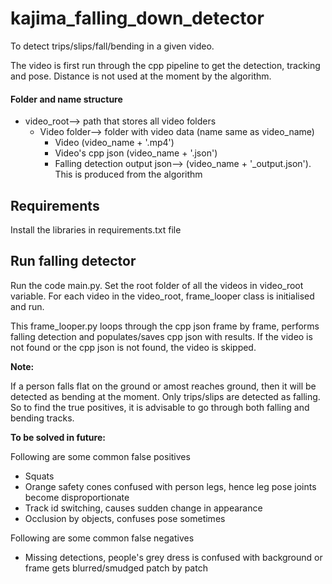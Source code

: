 # kajima_falling_down_detector
To detect trips/slips/fall/bending in a given video. 

The video is first run through the cpp pipeline
to get the detection, tracking and pose. Distance is not used at the moment 
by the algorithm. 

#### Folder and name structure
- video_root--> path that stores all video folders
  - Video folder--> folder with video data (name same as video_name)
    - Video (video_name + '.mp4') 
    - Video's cpp json (video_name + '.json')
    - Falling detection output json--> (video_name + '_output.json'). 
    This is produced from the algorithm
## Requirements
Install the libraries in requirements.txt file   

## Run falling detector
Run the code main.py. Set the root folder of all the videos in video_root variable.
For each video in the video_root, frame_looper class is initialised and run. 

This frame_looper.py loops through the cpp json frame by frame,
performs falling detection and populates/saves cpp json with results. 
If the video is not found or the cpp json is not found,
the video is skipped. 

**Note:** 

If a person falls flat on the ground or amost reaches ground, then it will be
detected as bending at the moment. Only trips/slips are detected as falling.
So to find the true positives, it is advisable to go through both 
falling and bending tracks. 

**To be solved in future:** 

Following are some common false positives
- Squats 
- Orange safety cones confused with person legs, hence leg pose joints
become disproportionate
- Track id switching, causes sudden change in appearance
- Occlusion by objects, confuses pose sometimes

Following are some common false negatives
- Missing detections, people's grey dress is confused with background
or frame gets blurred/smudged patch by patch 

